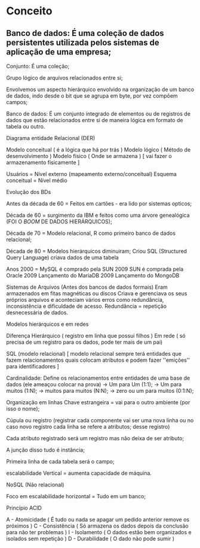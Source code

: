 # Conceito

## Banco de dados: É uma coleção de dados persistentes utilizada pelos sistemas de aplicação de uma empresa;

Conjunto: É uma coleção;

Grupo lógico de arquivos relacionados entre si;

Envolvemos um aspecto hierárquico envolvido na organização de um banco de dados, indo desde o bit que se agrupa em byte, por vez
compõem campos;

Banco de dados: É um conjunto integrado de elementos ou de registros de dados que estão relacionados entre si de maneira lógica 
em formato de tabela ou outro.

Diagrama entidade Relacional (DER)

Modelo conceitual ( é a lógica que há por trás )
Modelo lógico ( Método de desenvolvimento )
Modelo físico ( Onde se armazena ) [ vai fazer o armazenamento fisicamente ]


Usuários = Nível externo (mapeamento externo/conceitual)
Esquema conceitual = Nível médio

Evolução dos BDs

Antes da década de 60 = Feitos em cartões - era lido por sistemas opticos; 

Década de 60 = surgimento da IBM e feitos como uma árvore genealógica (FOI O *BOOM* DE DADOS HIERÁRQUICOS);

Década de 70 = Modelo relacional, R como primeiro banco de dados relacional;

Década de 80 = Modelos hierárquicos diminuiram;
Criou SQL (Structured Query Language) criava dados de uma tabela

Anos 2000 = MySQL é comprado pela SUN 
     2009   SUN é comprada pela Oracle
     2009   Lançamento do MariaDB
     2009   Lançamento do MongoDB

Sistemas de Arquivos (Antes dos bancos de dados formais)
Eram armazenados em fitas magnéticas ou discos
Criava e gerenciava os seus próprios arquivos e aconteciam vários erros como redundância, inconsistência e dificuldade de acesso.
Redundância = repetição desnecessária de dados.

Modelos hierárquicos e em redes

Diferença
Hierárquico ( registro em linha que possui filhos ) 
Em rede ( só precisa de um registro para os dados, pode ter mais de um pai)

SQL (modelo relacional)
[ modelo relacional sempre terá entidades que fazem relacionamentos quais colocam atributos e podem fazer ''emições'' 
para identificadores ]

Cardinalidade: Define os relacionamentos entre entidades de uma base de dados (ele ameaçou colocar na prova)
-> Um para Um (1:1);
-> Um para muitos (1:N);
-> muitos para muitos (N:N);
-> zero ou um para muitos (0:1:N);

Organização em linhas
Chave estrangeira = vai para o outro ambiente (por isso o nome);

Cúpula ou registro (registrar cada componente vai ser uma nova linha ou no caso novo registro cada linha se refere a atributos;
desse registro)

Cada atributo registrado será um registro mas não deixa de ser atributo;

A junção disso tudo é instância;

Primeira linha de cada tabela será o campo;

escalabilidade Vertical = aumenta capacidade de máquina.

NoSQL (Não relacional)

Foco em escalabilidade horizontal = Tudo em um banco;


Princípio ACID

A - Atomicidade ( É tudo ou nada se apagar um pedido anterior remove os próximos )
C - Consistência ( Só armazena os dados depois da conclusão para não ter problemas )
I - Isolamento ( O dados estão bem organizados e isolados sem repetição )
D - Durabilidade ( O dado não pode sumir )